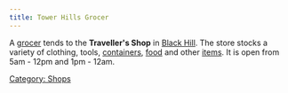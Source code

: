 ```yaml
---
title: Tower Hills Grocer
---
```


A [grocer](grocer "wikilink") tends to the **Traveller's Shop** in
[Black Hill](Black_Hill "wikilink"). The store stocks a variety of
clothing, tools, [containers](container "wikilink"),
[food](food "wikilink") and other [items](item "wikilink"). It is open
from 5am - 12pm and 1pm - 12am.

[Category: Shops](Category:_Shops "wikilink")